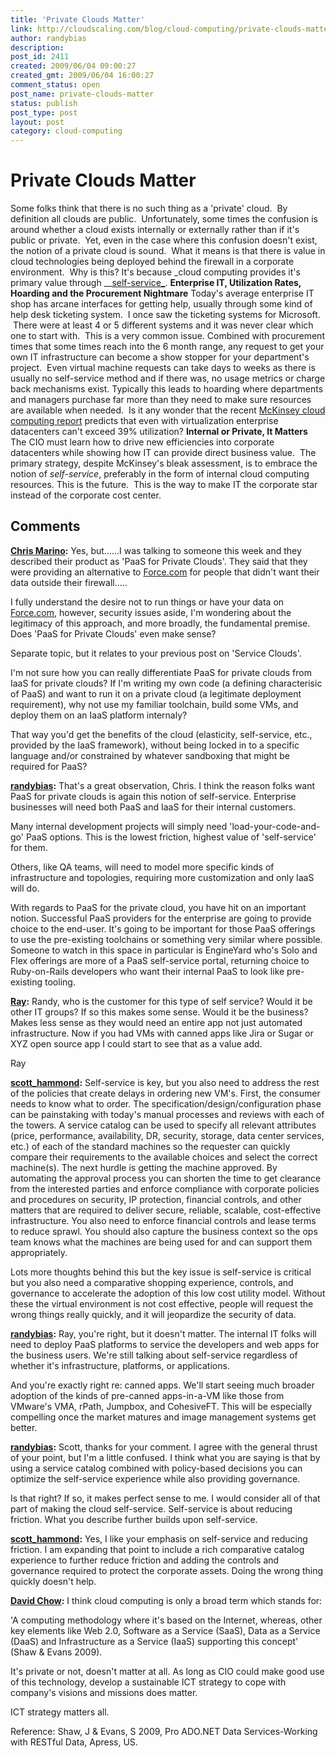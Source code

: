 ```yaml
---
title: 'Private Clouds Matter'
link: http://cloudscaling.com/blog/cloud-computing/private-clouds-matter/
author: randybias
description: 
post_id: 2411
created: 2009/06/04 09:00:27
created_gmt: 2009/06/04 16:00:27
comment_status: open
post_name: private-clouds-matter
status: publish
post_type: post
layout: post
category: cloud-computing
---
```


# Private Clouds Matter

Some folks think that there is no such thing as a 'private' cloud.  By definition all clouds are public.  Unfortunately, some times the confusion is around whether a cloud exists internally or externally rather than if it's public or private.  Yet, even in the case where this confusion doesn't exist, the notion of a private cloud is sound.  What it means is that there is value in cloud technologies being deployed behind the firewall in a corporate environment.  Why is this? It's because _cloud computing provides it's primary value through __[self-service_](/blog/cloud-computing/clouds-are-inherently-self-service). **Enterprise IT, Utilization Rates, Hoarding and the Procurement Nightmare** Today's average enterprise IT shop has arcane interfaces for getting help, usually through some kind of help desk ticketing system.  I once saw the ticketing systems for Microsoft.  There were at least 4 or 5 different systems and it was never clear which one to start with.  This is a very common issue. Combined with procurement times that some times reach into the 6 month range, any request to get your own IT infrastructure can become a show stopper for your department's project.  Even virtual machine requests can take days to weeks as there is usually no self-service method and if there was, no usage metrics or charge back mechanisms exist. Typically this leads to hoarding where departments and managers purchase far more than they need to make sure resources are available when needed.  Is it any wonder that the recent [McKinsey cloud computing report](http://uptimeinstitute.org/content/view/353/319) predicts that even with virtualization enterprise datacenters can't exceed 39% utilization? **Internal or Private, It Matters** The CIO must learn how to drive new efficiencies into corporate datacenters while showing how IT can provide direct business value.  The primary strategy, despite McKinsey's bleak assessment, is to embrace the notion of _self-service_, preferably in the form of internal cloud computing resources. This is the future.  This is the way to make IT the corporate star instead of the corporate cost center.

## Comments

**[Chris Marino](#137 "2009-06-04 10:16:08"):** Yes, but......I was talking to someone this week and they described their product as 'PaaS for Private Clouds'. They said that they were providing an alternative to [Force.com](http://Force.com) for people that didn't want their data outside their firewall.....  
  
I fully understand the desire not to run things or have your data on [Force.com](http://Force.com), however, security issues aside, I'm wondering about the legitimacy of this approach, and more broadly, the fundamental premise. Does 'PaaS for Private Clouds' even make sense?  
  
Separate topic, but it relates to your previous post on 'Service Clouds'.  
  
I'm not sure how you can really differentiate PaaS for private clouds from IaaS for private clouds? If I'm writing my own code (a defining characterisic of PaaS) and want to run it on a private cloud (a legitimate deployment requirement), why not use my familiar toolchain, build some VMs, and deploy them on an IaaS platform internaly?  
  
That way you'd get the benefits of the cloud (elasticity, self-service, etc., provided by the IaaS framework), without being locked in to a specific language and/or constrained by whatever sandboxing that might be required for PaaS?

**[randybias](#138 "2009-06-04 10:40:36"):** That's a great observation, Chris. I think the reason folks want PaaS for private clouds is again this notion of self-service. Enterprise businesses will need both PaaS and IaaS for their internal customers.  
  
Many internal development projects will simply need 'load-your-code-and-go' PaaS options. This is the lowest friction, highest value of 'self-service' for them.  
  
Others, like QA teams, will need to model more specific kinds of infrastructure and topologies, requiring more customization and only IaaS will do.  
  
With regards to PaaS for the private cloud, you have hit on an important notion. Successful PaaS providers for the enterprise are going to provide choice to the end-user. It's going to be important for those PaaS offerings to use the pre-existing toolchains or something very similar where possible. Someone to watch in this space in particular is EngineYard who's Solo and Flex offerings are more of a PaaS self-service portal, returning choice to Ruby-on-Rails developers who want their internal PaaS to look like pre-existing tooling.

**[Ray](#139 "2009-06-04 13:22:10"):** Randy, who is the customer for this type of self service? Would it be other IT groups? If so this makes some sense. Would it be the business? Makes less sense as they would need an entire app not just automated infrastructure. Now if you had VMs with canned apps like Jira or Sugar or XYZ open source app I could start to see that as a value add.  
  
Ray

**[scott_hammond](#140 "2009-06-04 14:32:30"):** Self-service is key, but you also need to address the rest of the policies that create delays in ordering new VM's. First, the consumer needs to know what to order. The specification/design/configuration phase can be painstaking with today's manual processes and reviews with each of the towers. A service catalog can be used to specify all relevant attributes (price, performance, availability, DR, security, storage, data center services, etc.) of each of the standard machines so the requester can quickly compare their requirements to the available choices and select the correct machine(s). The next hurdle is getting the machine approved. By automating the approval process you can shorten the time to get clearance from the interested parties and enforce compliance with corporate policies and procedures on security, IP protection, financial controls, and other matters that are required to deliver secure, reliable, scalable, cost-effective infrastructure. You also need to enforce financial controls and lease terms to reduce sprawl. You should also capture the business context so the ops team knows what the machines are being used for and can support them appropriately.  
  
Lots more thoughts behind this but the key issue is self-service is critical but you also need a comparative shopping experience, controls, and governance to accelerate the adoption of this low cost utility model. Without these the virtual environment is not cost effective, people will request the wrong things really quickly, and it will jeopardize the security of data.

**[randybias](#141 "2009-06-04 22:00:01"):** Ray, you're right, but it doesn't matter. The internal IT folks will need to deploy PaaS platforms to service the developers and web apps for the business users. We're still talking about self-service regardless of whether it's infrastructure, platforms, or applications.  
  
And you're exactly right re: canned apps. We'll start seeing much broader adoption of the kinds of pre-canned apps-in-a-VM like those from VMware's VMA, rPath, Jumpbox, and CohesiveFT. This will be especially compelling once the market matures and image management systems get better.

**[randybias](#142 "2009-06-04 22:05:50"):** Scott, thanks for your comment. I agree with the general thrust of your point, but I'm a little confused. I think what you are saying is that by using a service catalog combined with policy-based decisions you can optimize the self-service experience while also providing governance.  
  
Is that right? If so, it makes perfect sense to me. I would consider all of that part of making the cloud self-service. Self-service is about reducing friction. What you describe further builds upon self-service.

**[scott_hammond](#143 "2009-06-04 22:30:05"):** Yes, I like your emphasis on self-service and reducing friction. I am expanding that point to include a rich comparative catalog experience to further reduce friction and adding the controls and governance required to protect the corporate assets. Doing the wrong thing quickly doesn't help.

**[David Chow](#144 "2009-06-09 20:35:16"):** I think cloud computing is only a broad term which stands for:  
  
'A computing methodology where it's based on the Internet, whereas, other key elements like Web 2.0, Software as a Service (SaaS), Data as a Service (DaaS) and Infrastructure as a Service (IaaS) supporting this concept' (Shaw & Evans 2009).  
  
It's private or not, doesn't matter at all. As long as CIO could make good use of this technology, develop a sustainable ICT strategy to cope with company's visions and missions does matter.  
  
ICT strategy matters all.  
  
Reference: Shaw, J & Evans, S 2009, Pro ADO.NET Data Services-Working with RESTful Data, Apress, US.

